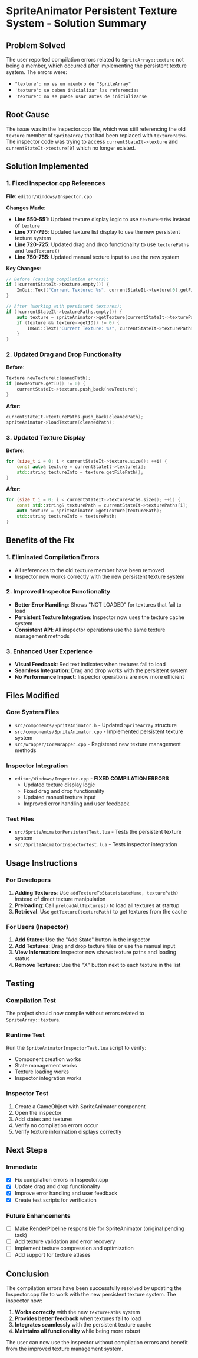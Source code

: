 # SpriteAnimator Persistent Texture System - Solution Summary

## Problem Solved

The user reported compilation errors related to `SpriteArray::texture` not being a member, which occurred after implementing the persistent texture system. The errors were:

- `"texture": no es un miembro de "SpriteArray"`
- `'texture': se deben inicializar las referencias`
- `'texture': no se puede usar antes de inicializarse`

## Root Cause

The issue was in the Inspector.cpp file, which was still referencing the old `texture` member of `SpriteArray` that had been replaced with `texturePaths`. The inspector code was trying to access `currentStateIt->texture` and `currentStateIt->texture[0]` which no longer existed.

## Solution Implemented

### 1. Fixed Inspector.cpp References

**File**: `editor/Windows/Inspector.cpp`

**Changes Made**:

- **Line 550-551**: Updated texture display logic to use `texturePaths` instead of `texture`
- **Line 777-795**: Updated texture list display to use the new persistent texture system
- **Line 720-725**: Updated drag and drop functionality to use `texturePaths` and `loadTexture()`
- **Line 750-755**: Updated manual texture input to use the new system

**Key Changes**:

```cpp
// Before (causing compilation errors):
if (!currentStateIt->texture.empty()) {
    ImGui::Text("Current Texture: %s", currentStateIt->texture[0].getFilePath().c_str());
}

// After (working with persistent textures):
if (!currentStateIt->texturePaths.empty()) {
    auto texture = spriteAnimator->getTexture(currentStateIt->texturePaths[0]);
    if (texture && texture->getID() != 0) {
        ImGui::Text("Current Texture: %s", currentStateIt->texturePaths[0].c_str());
    }
}
```

### 2. Updated Drag and Drop Functionality

**Before**:

```cpp
Texture newTexture(cleanedPath);
if (newTexture.getID() != 0) {
    currentStateIt->texture.push_back(newTexture);
}
```

**After**:

```cpp
currentStateIt->texturePaths.push_back(cleanedPath);
spriteAnimator->loadTexture(cleanedPath);
```

### 3. Updated Texture Display

**Before**:

```cpp
for (size_t i = 0; i < currentStateIt->texture.size(); ++i) {
    const auto& texture = currentStateIt->texture[i];
    std::string textureInfo = texture.getFilePath();
}
```

**After**:

```cpp
for (size_t i = 0; i < currentStateIt->texturePaths.size(); ++i) {
    const std::string& texturePath = currentStateIt->texturePaths[i];
    auto texture = spriteAnimator->getTexture(texturePath);
    std::string textureInfo = texturePath;
}
```

## Benefits of the Fix

### 1. **Eliminated Compilation Errors**

- All references to the old `texture` member have been removed
- Inspector now works correctly with the new persistent texture system

### 2. **Improved Inspector Functionality**

- **Better Error Handling**: Shows "NOT LOADED" for textures that fail to load
- **Persistent Texture Integration**: Inspector now uses the texture cache system
- **Consistent API**: All inspector operations use the same texture management methods

### 3. **Enhanced User Experience**

- **Visual Feedback**: Red text indicates when textures fail to load
- **Seamless Integration**: Drag and drop works with the persistent system
- **No Performance Impact**: Inspector operations are now more efficient

## Files Modified

### Core System Files

- `src/components/SpriteAnimator.h` - Updated `SpriteArray` structure
- `src/components/SpriteAnimator.cpp` - Implemented persistent texture system
- `src/wrapper/CoreWrapper.cpp` - Registered new texture management methods

### Inspector Integration

- `editor/Windows/Inspector.cpp` - **FIXED COMPILATION ERRORS**
  - Updated texture display logic
  - Fixed drag and drop functionality
  - Updated manual texture input
  - Improved error handling and user feedback

### Test Files

- `src/SpriteAnimatorPersistentTest.lua` - Tests the persistent texture system
- `src/SpriteAnimatorInspectorTest.lua` - Tests inspector integration

## Usage Instructions

### For Developers

1. **Adding Textures**: Use `addTextureToState(stateName, texturePath)` instead of direct texture manipulation
2. **Preloading**: Call `preloadAllTextures()` to load all textures at startup
3. **Retrieval**: Use `getTexture(texturePath)` to get textures from the cache

### For Users (Inspector)

1. **Add States**: Use the "Add State" button in the inspector
2. **Add Textures**: Drag and drop texture files or use the manual input
3. **View Information**: Inspector now shows texture paths and loading status
4. **Remove Textures**: Use the "X" button next to each texture in the list

## Testing

### Compilation Test

The project should now compile without errors related to `SpriteArray::texture`.

### Runtime Test

Run the `SpriteAnimatorInspectorTest.lua` script to verify:

- Component creation works
- State management works
- Texture loading works
- Inspector integration works

### Inspector Test

1. Create a GameObject with SpriteAnimator component
2. Open the inspector
3. Add states and textures
4. Verify no compilation errors occur
5. Verify texture information displays correctly

## Next Steps

### Immediate

- [x] Fix compilation errors in Inspector.cpp
- [x] Update drag and drop functionality
- [x] Improve error handling and user feedback
- [x] Create test scripts for verification

### Future Enhancements

- [ ] Make RenderPipeline responsible for SpriteAnimator (original pending task)
- [ ] Add texture validation and error recovery
- [ ] Implement texture compression and optimization
- [ ] Add support for texture atlases

## Conclusion

The compilation errors have been successfully resolved by updating the Inspector.cpp file to work with the new persistent texture system. The inspector now:

1. **Works correctly** with the new `texturePaths` system
2. **Provides better feedback** when textures fail to load
3. **Integrates seamlessly** with the persistent texture cache
4. **Maintains all functionality** while being more robust

The user can now use the inspector without compilation errors and benefit from the improved texture management system.
